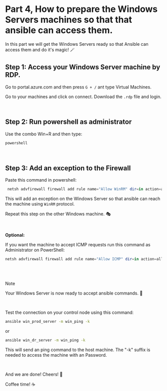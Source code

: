 # Part 4, How to prepare the Windows Servers machines so that that ansible can access them.

In this part we will get the Windows Servers ready so that Ansible can access them and do it's magic! :magic_wand:
<br/>

## Step 1: Access your Windows Server machine by RDP.
Go to portal.azure.com and then press `G + /` ant type Virtual Machines. <p/>
Go to your machines and click on connect. Download the `.rdp` file and login.

<br/>

## Step 2: Run powershell as administrator
Use the combo Win+R and then type: 
```cmd
powershell
```
<br/>

## Step 3: Add an exception to the Firewall

Paste this command in powershell:

```powershell
 netsh advfirewall firewall add rule name="Allow WinRM" dir=in action=allow protocol=TCP localport=5985
```
This will add an exception on the Windows Server so that ansible can reach the machine using `WinRM` protocol.


Repeat this step on the other Windows machine. :performing_arts:

<br>

**Optional:**  

If you want the machine to accept ICMP requests run this command as Administrator on PowerShell:

```powershell
netsh advfirewall firewall add rule name="Allow ICMP" dir=in action=allow protocol=ICMPv4
```


<br/>
<br>

> [!NOTE]
>Your Windows Server is now ready to accept ansible commands. :partying_face:

<br>

Test the connection on your control node using this command:
```Bash
ansible win_prod_server -m win_ping -k
```
or 

```Bash
ansible win_dr_server -m win_ping -k
```

This will send an ping command to the host machine. The "-k" suffix is needed to access the machine with an Password.

<br>

And we are done! Cheers! :raised_hands: <p>
Coffee time! :coffee:

